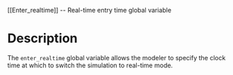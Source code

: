 [[Enter_realtime]] -- Real-time entry time global variable

# Description

The `enter_realtime` global variable allows the modeler to specify the clock time at which to switch the simulation to real-time mode.
